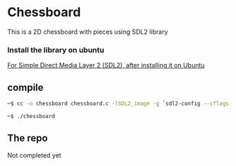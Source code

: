 # Chessboard

This is a 2D chessboard with pieces using SDL2 library

### Install the library on ubuntu

[For Simple Direct Media Layer 2 (SDL2), after installing it on Ubuntu](https://stackoverflow.com/questions/10488775/sdl-h-no-such-file-or-directory-found-when-compiling)

## compile

```sh
─$ cc -o chessboard chessboard.c -lSDL2_image -g `sdl2-config --cflags --libs` 
```

```sh
─$ ./chessboard
```

## The repo

Not completed yet


